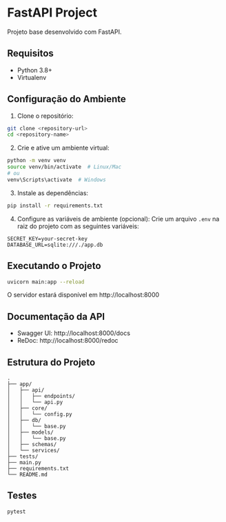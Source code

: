 # FastAPI Project

Projeto base desenvolvido com FastAPI.

## Requisitos

- Python 3.8+
- Virtualenv

## Configuração do Ambiente

1. Clone o repositório:
```bash
git clone <repository-url>
cd <repository-name>
```

2. Crie e ative um ambiente virtual:
```bash
python -m venv venv
source venv/bin/activate  # Linux/Mac
# ou
venv\Scripts\activate  # Windows
```

3. Instale as dependências:
```bash
pip install -r requirements.txt
```

4. Configure as variáveis de ambiente (opcional):
Crie um arquivo `.env` na raiz do projeto com as seguintes variáveis:
```
SECRET_KEY=your-secret-key
DATABASE_URL=sqlite:///./app.db
```

## Executando o Projeto

```bash
uvicorn main:app --reload
```

O servidor estará disponível em http://localhost:8000

## Documentação da API

- Swagger UI: http://localhost:8000/docs
- ReDoc: http://localhost:8000/redoc

## Estrutura do Projeto

```
.
├── app/
│   ├── api/
│   │   ├── endpoints/
│   │   └── api.py
│   ├── core/
│   │   └── config.py
│   ├── db/
│   │   └── base.py
│   ├── models/
│   │   └── base.py
│   ├── schemas/
│   └── services/
├── tests/
├── main.py
├── requirements.txt
└── README.md
```

## Testes

```bash
pytest
``` 